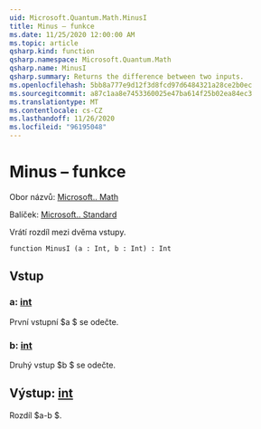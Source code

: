 ```yaml
---
uid: Microsoft.Quantum.Math.MinusI
title: Minus – funkce
ms.date: 11/25/2020 12:00:00 AM
ms.topic: article
qsharp.kind: function
qsharp.namespace: Microsoft.Quantum.Math
qsharp.name: MinusI
qsharp.summary: Returns the difference between two inputs.
ms.openlocfilehash: 5bb8a777e9d12f3d8fcd97d6484321a28ce2b0ec
ms.sourcegitcommit: a87c1aa8e7453360025e47ba614f25b02ea84ec3
ms.translationtype: MT
ms.contentlocale: cs-CZ
ms.lasthandoff: 11/26/2020
ms.locfileid: "96195048"
---
```

# <a name="minusi-function"></a>Minus – funkce

Obor názvů: [Microsoft.. Math](xref:Microsoft.Quantum.Math)

Balíček: [Microsoft.. Standard](https://nuget.org/packages/Microsoft.Quantum.Standard)


Vrátí rozdíl mezi dvěma vstupy.

```qsharp
function MinusI (a : Int, b : Int) : Int
```


## <a name="input"></a>Vstup

### <a name="a--int"></a>a: [int](xref:microsoft.quantum.lang-ref.int)

První vstupní $a $ se odečte.


### <a name="b--int"></a>b: [int](xref:microsoft.quantum.lang-ref.int)

Druhý vstup $b $ se odečte.



## <a name="output--int"></a>Výstup: [int](xref:microsoft.quantum.lang-ref.int)

Rozdíl $a-b $.